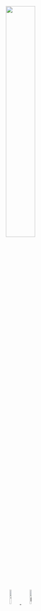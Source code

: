 <div id = "header" align = "center">
  <img src = "https://media.giphy.com/media/fwbZnTftCXVocKzfxR/giphy.gif" width = "40%">
</div>
<br>
<div id = "badges" align = "center">
  <a href = "https://vk.com/id402986828">
    <img src = "https://icon-library.com/images/vk-icon-png/vk-icon-png-16.jpg" alt = "Vk badge" width = "10%">
  </a>
  <a href = "https://replit.com/@Asacos">
    <img src = "https://replit.com/public/icons/apple-icon-180.png" alt = "Replit badge" width = "10%">
  </a>
  <br>
</div>

<!--
___ 

### :hammer_and_wrench: Languages and Tools :
<div>
  <img src="https://github.com/devicons/devicon/blob/master/icons/html5/html5-original.svg" title="HTML5" alt="HTML" width="40" height="40"/>&nbsp;
  <img src="https://github.com/devicons/devicon/blob/master/icons/css3/css3-plain-wordmark.svg"  title="CSS3" alt="CSS" width="40" height="40"/>&nbsp;
  <img src="https://github.com/devicons/devicon/blob/master/icons/javascript/javascript-original.svg" title="JavaScript" alt="JavaScript" width="40" height="40"/>&nbsp;
  <img src="https://github.com/devicons/devicon/blob/master/icons/java/java-original-wordmark.svg" title="Java" alt="Java" width="40" height="40"/>&nbsp;
  <img src="https://github.com/devicons/devicon/blob/master/icons/php/php-original.svg" title="PHP" alt="PHP" width="40" height="40"/>&nbsp;
</div>
-->
